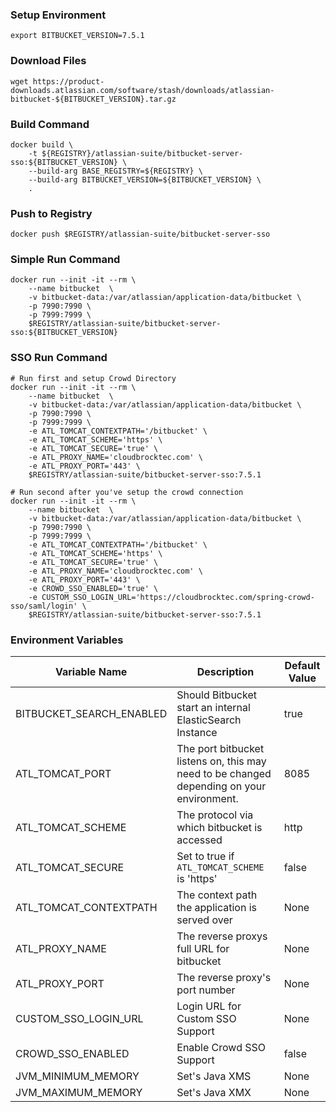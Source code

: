 ### Setup Environment
```shell
export BITBUCKET_VERSION=7.5.1
```

### Download Files
```shell
wget https://product-downloads.atlassian.com/software/stash/downloads/atlassian-bitbucket-${BITBUCKET_VERSION}.tar.gz
```

### Build Command
```shell
docker build \
    -t ${REGISTRY}/atlassian-suite/bitbucket-server-sso:${BITBUCKET_VERSION} \
    --build-arg BASE_REGISTRY=${REGISTRY} \
    --build-arg BITBUCKET_VERSION=${BITBUCKET_VERSION} \
    .
```

### Push to Registry
```shell
docker push $REGISTRY/atlassian-suite/bitbucket-server-sso
```

### Simple Run Command
```shell
docker run --init -it --rm \
    --name bitbucket  \
    -v bitbucket-data:/var/atlassian/application-data/bitbucket \
    -p 7990:7990 \
    -p 7999:7999 \
    $REGISTRY/atlassian-suite/bitbucket-server-sso:${BITBUCKET_VERSION}
```

### SSO Run Command
```shell
# Run first and setup Crowd Directory
docker run --init -it --rm \
    --name bitbucket  \
    -v bitbucket-data:/var/atlassian/application-data/bitbucket \
    -p 7990:7990 \
    -p 7999:7999 \
    -e ATL_TOMCAT_CONTEXTPATH='/bitbucket' \
    -e ATL_TOMCAT_SCHEME='https' \
    -e ATL_TOMCAT_SECURE='true' \
    -e ATL_PROXY_NAME='cloudbrocktec.com' \
    -e ATL_PROXY_PORT='443' \
    $REGISTRY/atlassian-suite/bitbucket-server-sso:7.5.1

# Run second after you've setup the crowd connection
docker run --init -it --rm \
    --name bitbucket  \
    -v bitbucket-data:/var/atlassian/application-data/bitbucket \
    -p 7990:7990 \
    -p 7999:7999 \
    -e ATL_TOMCAT_CONTEXTPATH='/bitbucket' \
    -e ATL_TOMCAT_SCHEME='https' \
    -e ATL_TOMCAT_SECURE='true' \
    -e ATL_PROXY_NAME='cloudbrocktec.com' \
    -e ATL_PROXY_PORT='443' \
    -e CROWD_SSO_ENABLED='true' \
    -e CUSTOM_SSO_LOGIN_URL='https://cloudbrocktec.com/spring-crowd-sso/saml/login' \
    $REGISTRY/atlassian-suite/bitbucket-server-sso:7.5.1
```

### Environment Variables
| Variable Name | Description | Default Value |
| --- | --- | --- |
| BITBUCKET_SEARCH_ENABLED | Should Bitbucket start an internal ElasticSearch Instance | true |
| ATL_TOMCAT_PORT | The port bitbucket listens on, this may need to be changed depending on your environment. | 8085 |
| ATL_TOMCAT_SCHEME | The protocol via which bitbucket is accessed | http |
| ATL_TOMCAT_SECURE | Set to true if `ATL_TOMCAT_SCHEME` is 'https' | false |
| ATL_TOMCAT_CONTEXTPATH | The context path the application is served over | None |
| ATL_PROXY_NAME | The reverse proxys full URL for bitbucket | None |
| ATL_PROXY_PORT | The reverse proxy's port number | None |
| CUSTOM_SSO_LOGIN_URL | Login URL for Custom SSO Support | None |
| CROWD_SSO_ENABLED | Enable Crowd SSO Support | false |
| JVM_MINIMUM_MEMORY | Set's Java XMS | None |
| JVM_MAXIMUM_MEMORY | Set's Java XMX | None |